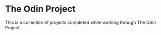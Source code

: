 # The Odin Project

This is a collection of projects completed while working through The Odin Project.
